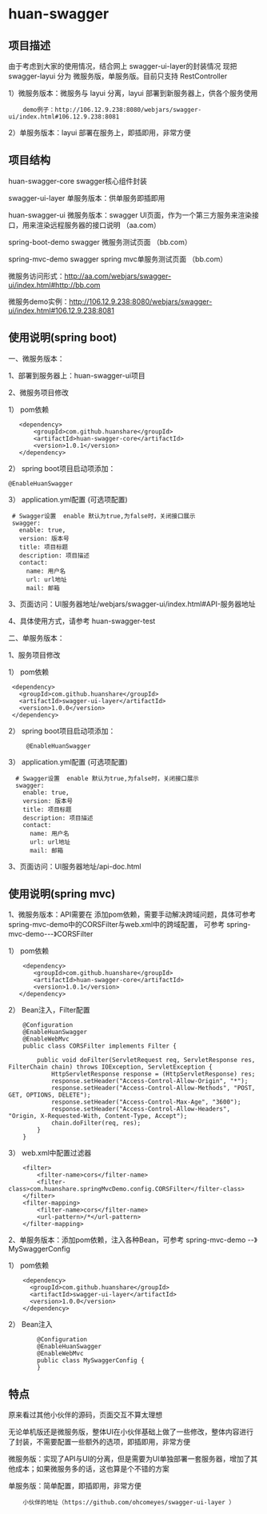 # huan-swagger
## 项目描述
  由于考虑到大家的使用情况，结合网上 swagger-ui-layer的封装情况
  现把 swagger-layui 分为 微服务版，单服务版。目前只支持 RestController
  
  1）微服务版本：微服务与 layui 分离，layui 部署到新服务器上，供各个服务使用
  
        demo例子：http://106.12.9.238:8080/webjars/swagger-ui/index.html#106.12.9.238:8081
  
  2）单服务版本：layui 部署在服务上，即插即用，非常方便



## 项目结构
 huan-swagger-core  swagger核心组件封装
 
 swagger-ui-layer   单服务版本：供单服务即插即用
 
 huan-swagger-ui    微服务版本：swagger UI页面，作为一个第三方服务来渲染接口，用来渲染远程服务器的接口说明  （aa.com）
 
 spring-boot-demo  swagger 微服务测试页面  （bb.com）
 
 spring-mvc-demo   swagger spring mvc单服务测试页面  （bb.com）
 
 微服务访问形式：http://aa.com/webjars/swagger-ui/index.html#http://bb.com
 
 微服务demo实例：http://106.12.9.238:8080/webjars/swagger-ui/index.html#106.12.9.238:8081

## 使用说明(spring boot)
 一、微服务版本：
 
 1、部署到服务器上：huan-swagger-ui项目
 
 2、微服务项目修改
 
   1） pom依赖
     
       <dependency>
           <groupId>com.github.huanshare</groupId>
           <artifactId>huan-swagger-core</artifactId>
           <version>1.0.1</version>
       </dependency>
       
   2） spring boot项目启动项添加：
 
    @EnableHuanSwagger
    
   3） application.yml配置 (可选项配置)
 
     # Swagger设置  enable 默认为true,为false时，关闭接口展示
     swagger:
       enable: true,
       version: 版本号
       title: 项目标题
       description: 项目描述
       contact:
         name: 用户名
         url: url地址
         mail: 邮箱

 3、页面访问：UI服务器地址/webjars/swagger-ui/index.html#API-服务器地址
 
 4、具体使用方式，请参考 huan-swagger-test
 
  二、单服务版本：
  
  1、服务项目修改
     
   1） pom依赖
   
     <dependency>
       <groupId>com.github.huanshare</groupId>
       <artifactId>swagger-ui-layer</artifactId>
       <version>1.0.0</version>
     </dependency>
     
   2） spring boot项目启动项添加：
      
         @EnableHuanSwagger
     
   3） application.yml配置 (可选项配置)
  
      # Swagger设置  enable 默认为true,为false时，关闭接口展示
      swagger:
        enable: true,
        version: 版本号
        title: 项目标题
        description: 项目描述
        contact:
          name: 用户名
          url: url地址
          mail: 邮箱
 
  3、页面访问：UI服务器地址/api-doc.html
 
 ## 使用说明(spring mvc)
 
   1、微服务版本：API需要在 添加pom依赖，需要手动解决跨域问题，具体可参考 spring-mvc-demo中的CORSFilter与web.xml中的跨域配置，
      可参考 spring-mvc-demo---》CORSFilter
   
   1） pom依赖
      
        <dependency>
           <groupId>com.github.huanshare</groupId>
           <artifactId>huan-swagger-core</artifactId>
           <version>1.0.1</version>
       </dependency>
  2） Bean注入，Filter配置
        
        @Configuration
        @EnableHuanSwagger
        @EnableWebMvc
        public class CORSFilter implements Filter {
        
            public void doFilter(ServletRequest req, ServletResponse res, FilterChain chain) throws IOException, ServletException {
                HttpServletResponse response = (HttpServletResponse) res;
                response.setHeader("Access-Control-Allow-Origin", "*");
                response.setHeader("Access-Control-Allow-Methods", "POST, GET, OPTIONS, DELETE");
                response.setHeader("Access-Control-Max-Age", "3600");
                response.setHeader("Access-Control-Allow-Headers", "Origin, X-Requested-With, Content-Type, Accept");
                chain.doFilter(req, res);
            }
        }
        
  3） web.xml中配置过滤器
   
        <filter>
            <filter-name>cors</filter-name>
            <filter-class>com.huanshare.springMvcDemo.config.CORSFilter</filter-class>
        </filter>
        <filter-mapping>
            <filter-name>cors</filter-name>
            <url-pattern>/*</url-pattern>
        </filter-mapping>
   
   2、单服务版本：添加pom依赖，注入各种Bean，可参考 spring-mvc-demo --》MySwaggerConfig
   
   1） pom依赖
      
        <dependency>
          <groupId>com.github.huanshare</groupId>
          <artifactId>swagger-ui-layer</artifactId>
          <version>1.0.0</version>
        </dependency>
        
   2） Bean注入
         
            @Configuration
            @EnableHuanSwagger
            @EnableWebMvc
            public class MySwaggerConfig {
            }

 
 ## 特点
  
   原来看过其他小伙伴的源码，页面交互不算太理想
  
   无论单机版还是微服务版，整体UI在小伙伴基础上做了一些修改，整体内容进行了封装，不需要配置一些额外的选项，即插即用，非常方便
  
   微服务版：实现了API与UI的分离，但是需要为UI单独部署一套服务器，增加了其他成本；如果微服务多的话，这也算是个不错的方案
   
   单服务版：简单配置，即插即用，非常方便
  
        小伙伴的地址（https://github.com/ohcomeyes/swagger-ui-layer ）
  
   
